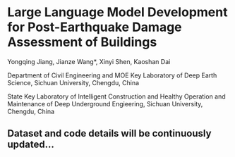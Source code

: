 # Large Language Model Development for Post-Earthquake Damage Assessment of Buildings

Yongqing Jiang, Jianze Wang*, Xinyi Shen, Kaoshan Dai

Department of Civil Engineering and MOE Key Laboratory of Deep Earth Science, Sichuan University, Chengdu, China

State Key Laboratory of Intelligent Construction and Healthy Operation and Maintenance of Deep Underground Engieering, Sichuan University, Chengdu, China

## Dataset and code details will be continuously updated...
